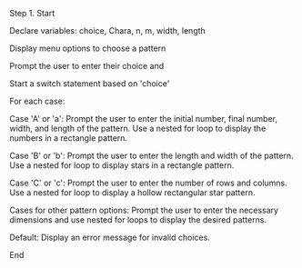 Step 1. Start

Declare variables: choice, Chara, n, m, width, length

Display menu options to choose a pattern

Prompt the user to enter their choice and

Start a switch statement based on 'choice'

For each case:

Case 'A' or 'a': Prompt the user to enter the initial number, final number, width, and length of the pattern. Use a nested for loop to display the numbers in a rectangle pattern.

Case 'B' or 'b': Prompt the user to enter the length and width of the pattern. Use a nested for loop to display stars in a rectangle pattern.

Case 'C' or 'c': Prompt the user to enter the number of rows and columns. Use a nested for loop to display a hollow rectangular star pattern.

Cases for other pattern options: Prompt the user to enter the necessary dimensions and use nested for loops to display the desired patterns.

Default: Display an error message for invalid choices.

End
